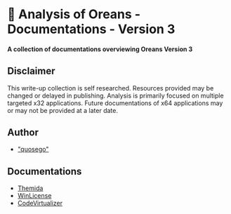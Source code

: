 # 🔎 Analysis of Oreans - Documentations - Version 3

#### A collection of documentations overviewing Oreans Version 3 

## Disclaimer

This write-up collection is self researched. Resources provided may be changed or delayed in publishing. Analysis is primarily focused on multiple targeted x32 applications. Future documentations of x64 applications may or may not be provided at a later date.

## Author

* ["quosego"][ref-SELF] 

## Documentations
  * [Themida](https://github.com/quosego/analysis.oreans/tree/master/Documentations/Version%203/Themida)
  * [WinLicense](https://github.com/quosego/analysis.oreans/tree/master/Documentations/Version%203/WinLicense)
  * [CodeVirtualizer](https://github.com/quosego/analysis.oreans/tree/master/Documentations/Version%203/CodeVirtualizer)
      
[ref-SELF]: https://github.com/quosego
